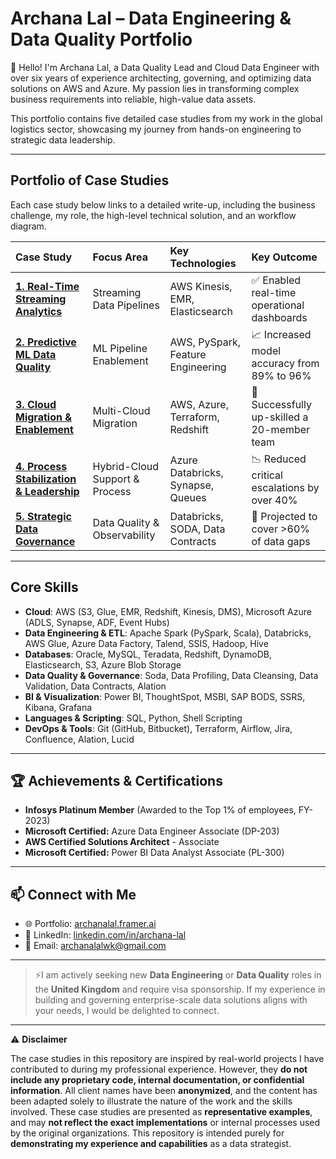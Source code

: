 <!--# archanalal-data-portfolio
Portfolio of Data Engineering and Data Quality Projects : AWS, Azure, Databricks, streaming analytics, predictive modeling, and governance. -->


# Archana Lal – Data Engineering & Data Quality Portfolio

👋 Hello! I'm Archana Lal, a Data Quality Lead and Cloud Data Engineer with over six years of experience architecting, governing, and optimizing data solutions on AWS and Azure. My passion lies in transforming complex business requirements into reliable, high-value data assets.

This portfolio contains five detailed case studies from my work in the global logistics sector, showcasing my journey from hands-on engineering to strategic data leadership.

---

## Portfolio of Case Studies

Each case study below links to a detailed write-up, including the business challenge, my role, the high-level technical solution, and an workflow diagram.

| Case Study                                                                                                | Focus Area                  | Key Technologies                     | Key Outcome                               |
| :-------------------------------------------------------------------------------------------------------- | :-------------------------- | :----------------------------------- | :---------------------------------------- |
| **[1. Real-Time Streaming Analytics](./case-studies/1-streaming-analytics/README.md)**                      | Streaming Data Pipelines    | AWS Kinesis, EMR, Elasticsearch      | ✅ Enabled real-time operational dashboards |
| **[2. Predictive ML Data Quality](./case-studies/2-predictive-analytics-dq/README.md)**                     | ML Pipeline Enablement      | AWS, PySpark, Feature Engineering    | 📈 Increased model accuracy from 89% to 96% |
| **[3. Cloud Migration & Enablement](./case-studies/3-cloud-migrations/README.md)**                          | Multi-Cloud Migration       | AWS, Azure, Terraform, Redshift      | 👥 Successfully up-skilled a 20-member team |
| **[4. Process Stabilization & Leadership](./case-studies/4-leadership-process-stabilization/README.md)**    | Hybrid-Cloud Support & Process  | Azure Databricks, Synapse, Queues  | 📉 Reduced critical escalations by over 40% |
| **[5. Strategic Data Governance](./case-studies/5-strategic-dq-framework/README.md)**                       | Data Quality & Observability  | Databricks, SODA, Data Contracts   | 🎯 Projected to cover >60% of data gaps |

---

## Core Skills

- **Cloud**: AWS (S3, Glue, EMR, Redshift, Kinesis, DMS), Microsoft Azure (ADLS, Synapse, ADF, Event 
Hubs) 
- **Data Engineering & ETL**: Apache Spark (PySpark, Scala), Databricks, AWS Glue, Azure Data Factory, 
Talend, SSIS, Hadoop, Hive 
- **Databases**: Oracle, MySQL, Teradata, Redshift, DynamoDB, Elasticsearch, S3, Azure Blob Storage 
- **Data Quality & Governance**: Soda, Data Profiling, Data Cleansing, Data Validation, Data Contracts, Alation 
- **BI & Visualization**: Power BI, ThoughtSpot, MSBI, SAP BODS, SSRS, Kibana, Grafana 
- **Languages & Scripting**: SQL, Python, Shell Scripting 
- **DevOps & Tools**: Git (GitHub, Bitbucket), Terraform, Airflow, Jira, Confluence, Alation, Lucid
  
---

## 🏆 Achievements & Certifications

*   **Infosys Platinum Member** (Awarded to the Top 1% of employees, FY-2023)
*   **Microsoft Certified:** Azure Data Engineer Associate (DP-203)
*   **AWS Certified Solutions Architect** - Associate
*   **Microsoft Certified:** Power BI Data Analyst Associate (PL-300)

---

## 📫 Connect with Me

- 🌐 Portfolio: [archanalal.framer.ai](https://archanalal.framer.ai)
- 💼 LinkedIn: [linkedin.com/in/archana-lal](https://linkedin.com/in/archana-lal)
- 📧 Email: archanalalwk@gmail.com

---

> ⚡I am actively seeking new **Data Engineering** or **Data Quality** roles in the **United Kingdom** and require visa sponsorship. If my experience in building and governing enterprise-scale data solutions aligns with your needs, I would be delighted to connect.


---

⚠️ **Disclaimer**

The case studies in this repository are inspired by real-world projects I have contributed to during my professional experience. However, they **do not include any proprietary code, internal documentation, or confidential information**. All client names have been **anonymized**, and the content has been adapted solely to illustrate the nature of the work and the skills involved.
These case studies are presented as **representative examples**, and may **not reflect the exact implementations** or internal processes used by the original organizations.
This repository is intended purely for **demonstrating my experience and capabilities** as a data strategist.
